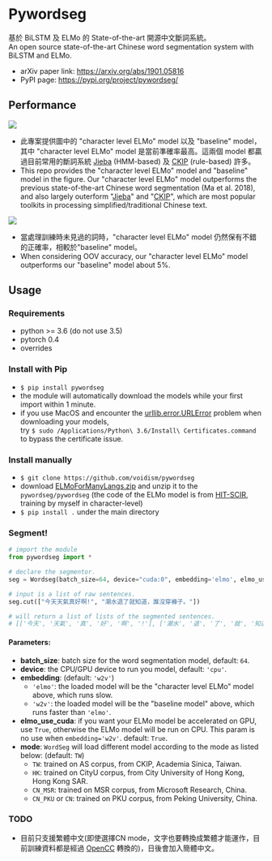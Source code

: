 # Pywordseg
基於 BiLSTM 及 ELMo 的 State-of-the-art 開源中文斷詞系統。  
An open source state-of-the-art Chinese word segmentation system with BiLSTM and ELMo.  

- arXiv paper link: https://arxiv.org/abs/1901.05816
- PyPI page: https://pypi.org/project/pywordseg/

## Performance
![](https://i.imgur.com/4WflkYS.png)
- 此專案提供圖中的 "character level ELMo" model 以及 "baseline" model，其中 "character level ELMo" model 是當前準確率最高。這兩個 model 都贏過目前常用的斷詞系統 [Jieba](https://github.com/fxsjy/jieba) (HMM-based) 及 [CKIP](http://ckipsvr.iis.sinica.edu.tw/) (rule-based) 許多。  
- This repo provides the "character level ELMo" model and "baseline" model in the figure. Our "character level ELMo" model outperforms the previous state-of-the-art Chinese word segmentation (Ma et al. 2018), and also largely outerform "[Jieba](https://github.com/fxsjy/jieba)" and "[CKIP](http://ckipsvr.iis.sinica.edu.tw/)", which are most popular toolkits in processing simplified/traditional Chinese text.

![](https://i.imgur.com/0vCz0ui.png)
- 當處理訓練時未見過的詞時，"character level ELMo" model 仍然保有不錯的正確率，相較於"baseline" model。  
- When considering OOV accuracy, our "character level ELMo" model outperforms our "baseline" model about 5%.

## Usage
### Requirements
- python >= 3.6 (do not use 3.5)
- pytorch 0.4
- overrides

### Install with Pip
  - `$ pip install pywordseg`
  - the module will automatically download the models while your first import within 1 minute.
  - if you use MacOS and encounter the [urllib.error.URLError](https://stackoverflow.com/questions/49183801/ssl-certificate-verify-failed-with-urllib) problem when downloading your models,  
  try `$ sudo /Applications/Python\ 3.6/Install\ Certificates.command` to bypass the certificate issue.

### Install manually
  - `$ git clone https://github.com/voidism/pywordseg`
  - download [ELMoForManyLangs.zip](https://www.dropbox.com/s/eiya6ztmjopprsm/ELMoForManyLangs.zip?dl=0) and unzip it to the `pywordseg/pywordseg` (the code of the ELMo model is from [HIT-SCIR](https://github.com/HIT-SCIR/ELMoForManyLangs), training by myself in character-level)
  - `$ pip install .` under the main directory

### Segment!
  ```python
  # import the module
  from pywordseg import *
  
  # declare the segmentor.
  seg = Wordseg(batch_size=64, device="cuda:0", embedding='elmo', elmo_use_cuda=True, mode="TW")
  
  # input is a list of raw sentences.
  seg.cut(["今天天氣真好啊!", "潮水退了就知道，誰沒穿褲子。"])
  
  # will return a list of lists of the segmented sentences.
  # [['今天', '天氣', '真', '好', '啊', '!'], ['潮水', '退', '了', '就', '知道', ',', '誰', '沒', '穿', '褲子', '。']]
  ```
#### Parameters:
  - **batch_size**: batch size for the word segmentation model, default: `64`.
  - **device**: the CPU/GPU device to run you model, default: `'cpu'`.
  - **embedding**: (default: `'w2v'`) 
    - `'elmo'`: the loaded model will be the "character level ELMo" model above, which runs slow.
    - `'w2v'`: the loaded model will be the "baseline model" above, which runs faster than `'elmo'`.
  - **elmo_use_cuda**: if you want your ELMo model be accelerated on GPU, use `True`, otherwise the ELMo model will be run on CPU. This param is no use when `embedding='w2v'`. default: `True`.
  - **mode**: `WordSeg` will load different model according to the mode as listed below: (default: `TW`)
    - `TW`: trained on AS corpus, from CKIP, Academia Sinica, Taiwan.
    - `HK`: trained on CityU corpus, from City University of Hong Kong, Hong Kong SAR.
    - `CN_MSR`: trained on MSR corpus, from Microsoft Research, China.
    - `CN_PKU` or `CN`: trained on PKU corpus, from Peking University, China.

### TODO
- 目前只支援繁體中文(即使選擇CN mode，文字也要轉換成繁體才能運作，目前訓練資料都是經過 [OpenCC](https://github.com/BYVoid/OpenCC) 轉換的)，日後會加入簡體中文。
